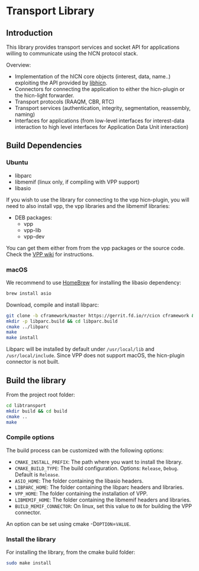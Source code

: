 # Transport Library

## Introduction

This library provides transport services and socket API for applications willing to communicate
using the hICN protocol stack.

Overview:
- Implementation of the hICN core objects (interest, data, name..) exploiting
  the API provided by [libhicn](../lib).
- Connectors for connecting the application to either the hicn-plugin or the
  hicn-light forwarder.
- Transport protocols (RAAQM, CBR, RTC)
- Transport services (authentication, integrity, segmentation, reassembly, naming)
- Interfaces for applications (from low-level interfaces for interest-data
  interaction to high level interfaces for Application Data Unit interaction)

## Build Dependencies

### Ubuntu

- libparc
- libmemif (linux only, if compiling with VPP support)
- libasio

If you wish to use the library for connecting to the vpp hicn-plugin, you will
need to also install vpp, the vpp libraries and the libmemif libraries:

- DEB packages:
  - vpp
  - vpp-lib
  - vpp-dev

You can get them either from from the vpp packages or the source code. Check
the [VPP wiki](https://wiki.fd.io/view/VPP) for instructions.

### macOS

We recommend to use [HomeBrew](https://brew.sh/) for installing the libasio
dependency:

```bash
brew install asio
```

Download, compile and install libparc:

```bash
git clone -b cframework/master https://gerrit.fd.io/r/cicn cframework && cd cframework
mkdir -p libparc.build && cd libparc.build
cmake ../libparc
make
make install
```

Libparc will be installed by default under `/usr/local/lib` and `/usr/local/include`.
Since VPP does not support macOS, the hicn-plugin connector is not built.

## Build the library

From the project root folder:

```bash
cd libtransport
mkdir build && cd build
cmake ..
make
```

### Compile options

The build process can be customized with the following options:

- `CMAKE_INSTALL_PREFIX`: The path where you want to install the library.
- `CMAKE_BUILD_TYPE`: The build configuration. Options: `Release`, `Debug`.
  Default is `Release`.
- `ASIO_HOME`: The folder containing the libasio headers.
- `LIBPARC_HOME`: The folder containing the libparc headers and libraries.
- `VPP_HOME`: The folder containing the installation of VPP.
- `LIBMEMIF_HOME`: The folder containing the libmemif headers and libraries.
- `BUILD_MEMIF_CONNECTOR`: On linux, set this value to `ON` for building the
  VPP connector.

An option can be set using cmake -D`OPTION`=`VALUE`.

### Install the library

For installing the library, from the cmake build folder:

```bash
sudo make install
```
